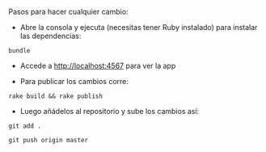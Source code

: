 Pasos para hacer cualquier cambio:

- Abre la consola y ejecuta (necesitas tener Ruby instalado) para instalar las dependencias:
```
bundle
```

- Accede a [http://localhost:4567](http://localhost:4567) para ver la app

- Para publicar los cambios corre:
```
rake build && rake publish
```

- Luego añádelos al repositorio y sube los cambios así:
```
git add .
```
```
git push origin master
```
